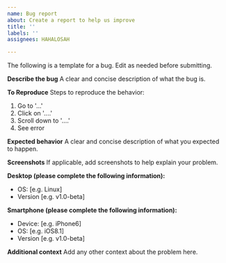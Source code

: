 ```yaml
---
name: Bug report
about: Create a report to help us improve
title: ''
labels: ''
assignees: HAHALOSAH

---
```


The following is a template for a bug. Edit as needed before submitting.

**Describe the bug**
A clear and concise description of what the bug is.

**To Reproduce**
Steps to reproduce the behavior:
1. Go to '...'
2. Click on '....'
3. Scroll down to '....'
4. See error

**Expected behavior**
A clear and concise description of what you expected to happen.

**Screenshots**
If applicable, add screenshots to help explain your problem.

**Desktop (please complete the following information):**
 - OS: [e.g. Linux]
 - Version [e.g. v1.0-beta]

**Smartphone (please complete the following information):**
 - Device: [e.g. iPhone6]
 - OS: [e.g. iOS8.1]
 - Version [e.g. v1.0-beta]

**Additional context**
Add any other context about the problem here.
